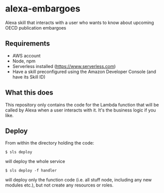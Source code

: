 # alexa-embargoes

Alexa skill that interacts with a user who wants to know about upcoming OECD publication embargoes

## Requirements

* AWS account
* Node, npm
* Serverless installed (https://www.serverless.com)
* Have a skill preconfigured using the Amazon Developer Console (and have its Skill ID)

## What this does

This repository only contains the code for the Lambda function that will be called by Alexa when a user interacts with it. It's the business logic if you like.

## Deploy

From within the directory holding the code:
```
$ sls deploy
```
will deploy the whole service

```
$ sls deploy -f handler
```
will deploy only the function code (i.e. all stuff node, including any new modules etc.), but not create any resources or roles.
